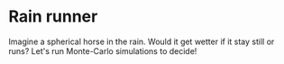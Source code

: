 # Rain runner

Imagine a spherical horse in the rain. Would it get wetter if it stay still or runs? Let's run Monte-Carlo simulations to decide!